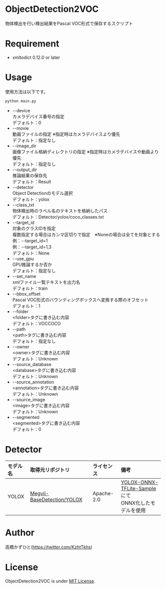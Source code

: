 # ObjectDetection2VOC
物体検出を行い検出結果をPascal VOC形式で保存するスクリプト

# Requirement 
* xmltodict 0.12.0 or later

# Usage
使用方法は以下です。
```bash
python main.py
```
* --device<br>
カメラデバイス番号の指定<br>
デフォルト：0
* --movie<br>
動画ファイルの指定 ※指定時はカメラデバイスより優先<br>
デフォルト：指定なし
* --image_dir<br>
画像ファイル格納ディレクトリの指定 ※指定時はカメラデバイスや動画より優先<br>
デフォルト：指定なし
* --output_dir<br>
推論結果の保存先<br>
デフォルト：Result
* --detector<br>
Object Detectionのモデル選択<br>
デフォルト：yolox
* --class_txt<br>
物体検出時のラベル名のテキストを格納したパス<br>
デフォルト：Detector/yolox/coco_classes.txt
* --target_id<br>
対象のクラスIDを指定<br>複数指定する場合はカンマ区切りで指定　※Noneの場合は全てを対象とする<br>
例：--target_id=1<br>例：--target_id=1,3<br>
デフォルト：None
* --use_gpu<br>
GPU推論するか否か<br>
デフォルト：指定なし
* --set_name<br>
xmlファイル一覧テキストを出力名<br>
デフォルト：train
* --bbox_offset<br>
Pascal VOC形式のバウンディングボックスへ変換する際のオフセット<br>
デフォルト：1
* --folder<br>
\<folder\>タグに書き込む内容<br>
デフォルト：VOCCOCO
* --path<br>
\<path\>タグに書き込む内容<br>
デフォルト：指定なし
* --owner<br>
\<owner\>タグに書き込む内容<br>
デフォルト：Unknown
* --source_database<br>
\<database\>タグに書き込む内容<br>
デフォルト：Unknown
* --source_annotation<br>
\<annotation\>タグに書き込む内容<br>
デフォルト：Unknown
* --source_image<br>
\<image\>タグに書き込む内容<br>
デフォルト：Unknown
* --segmented<br>
\<segmented\>タグに書き込む内容<br>
デフォルト：0

# Detector

| モデル名 | 取得元リポジトリ | ライセンス | 備考 |
| :--- | :--- | :--- | :--- |
| YOLOX | [Megvii-BaseDetection/YOLOX](https://github.com/Megvii-BaseDetection/YOLOX) | Apache-2.0 | [YOLOX-ONNX-TFLite-Sample](https://github.com/Kazuhito00/YOLOX-ONNX-TFLite-Sample)にて<br>ONNX化したモデルを使用 |

# Author
高橋かずひと(https://twitter.com/KzhtTkhs)
 
# License 
ObjectDetection2VOC is under [MIT License](LICENSE).
